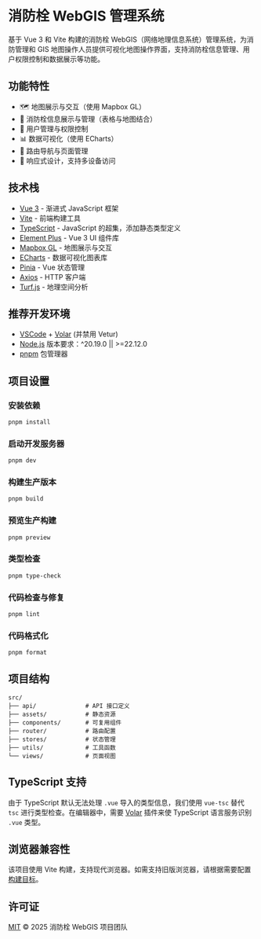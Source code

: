 # 消防栓 WebGIS 管理系统

基于 Vue 3 和 Vite 构建的消防栓 WebGIS（网络地理信息系统）管理系统，为消防管理和 GIS 地图操作人员提供可视化地图操作界面，支持消防栓信息管理、用户权限控制和数据展示等功能。

## 功能特性

- 🗺️ 地图展示与交互（使用 Mapbox GL）
- 🚨 消防栓信息展示与管理（表格与地图结合）
- 👥 用户管理与权限控制
- 📊 数据可视化（使用 ECharts）
- 🧭 路由导航与页面管理
- 🎨 响应式设计，支持多设备访问

## 技术栈

- [Vue 3](https://v3.cn.vuejs.org/) - 渐进式 JavaScript 框架
- [Vite](https://cn.vitejs.dev/) - 前端构建工具
- [TypeScript](https://www.typescriptlang.org/) - JavaScript 的超集，添加静态类型定义
- [Element Plus](https://element-plus.org/zh-CN/) - Vue 3 UI 组件库
- [Mapbox GL](https://docs.mapbox.com/mapbox-gl-js/api/) - 地图展示与交互
- [ECharts](https://echarts.apache.org/zh/index.html) - 数据可视化图表库
- [Pinia](https://pinia.vuejs.org/) - Vue 状态管理
- [Axios](https://axios-http.com/) - HTTP 客户端
- [Turf.js](https://turfjs.org/) - 地理空间分析

## 推荐开发环境

- [VSCode](https://code.visualstudio.com/) + [Volar](https://marketplace.visualstudio.com/items?itemName=Vue.volar) (并禁用 Vetur)
- [Node.js](https://nodejs.org/) 版本要求：^20.19.0 || >=22.12.0
- [pnpm](https://pnpm.io/) 包管理器

## 项目设置

### 安装依赖

```sh
pnpm install
```

### 启动开发服务器

```sh
pnpm dev
```

### 构建生产版本

```sh
pnpm build
```

### 预览生产构建

```sh
pnpm preview
```

### 类型检查

```sh
pnpm type-check
```

### 代码检查与修复

```sh
pnpm lint
```

### 代码格式化

```sh
pnpm format
```

## 项目结构

```
src/
├── api/              # API 接口定义
├── assets/           # 静态资源
├── components/       # 可复用组件
├── router/           # 路由配置
├── stores/           # 状态管理
├── utils/            # 工具函数
└── views/            # 页面视图
```

## TypeScript 支持

由于 TypeScript 默认无法处理 `.vue` 导入的类型信息，我们使用 `vue-tsc` 替代 `tsc` 进行类型检查。在编辑器中，需要 [Volar](https://marketplace.visualstudio.com/items?itemName=Vue.volar) 插件来使 TypeScript 语言服务识别 `.vue` 类型。

## 浏览器兼容性

该项目使用 Vite 构建，支持现代浏览器。如需支持旧版浏览器，请根据需要配置 [构建目标](https://cn.vitejs.dev/config/build-options.html#build-target)。

## 许可证

[MIT](./LICENSE) © 2025 消防栓 WebGIS 项目团队